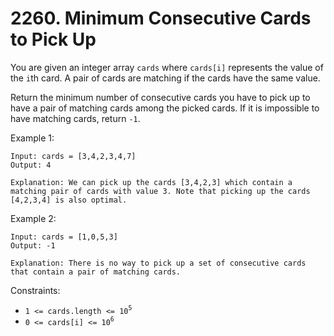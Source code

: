 # 2260. Minimum Consecutive Cards to Pick Up

You are given an integer array `cards` where `cards[i]` represents the value of the `i`th card. A pair of cards are matching if the cards have the same value.

Return the minimum number of consecutive cards you have to pick up to have a pair of matching cards among the picked cards. If it is impossible to have matching cards, return `-1`.

Example 1:

    Input: cards = [3,4,2,3,4,7]
    Output: 4

    Explanation: We can pick up the cards [3,4,2,3] which contain a matching pair of cards with value 3. Note that picking up the cards [4,2,3,4] is also optimal.

Example 2:

    Input: cards = [1,0,5,3]
    Output: -1

    Explanation: There is no way to pick up a set of consecutive cards that contain a pair of matching cards.

Constraints:
- `1 <= cards.length <= 10`<sup>`5`</sup>
- `0 <= cards[i] <= 10`<sup>`6`</sup>